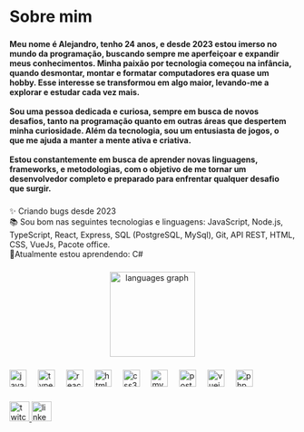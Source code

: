 <h1 align="left">Sobre mim</h1>

###

<h4 align="left">Meu nome é Alejandro, tenho 24 anos, e desde 2023 estou imerso no mundo da programação, buscando sempre me aperfeiçoar e expandir meus conhecimentos. Minha paixão por tecnologia começou na infância, quando desmontar, montar e formatar computadores era quase um hobby. Esse interesse se transformou em algo maior, levando-me a explorar e estudar cada vez mais.<br><br>Sou uma pessoa dedicada e curiosa, sempre em busca de novos desafios, tanto na programação quanto em outras áreas que despertem minha curiosidade. Além da tecnologia, sou um entusiasta de jogos, o que me ajuda a manter a mente ativa e criativa.<br><br>Estou constantemente em busca de aprender novas linguagens, frameworks, e metodologias, com o objetivo de me tornar um desenvolvedor completo e preparado para enfrentar qualquer desafio que surgir.</h4>

###

<p align="left">✨ Criando bugs desde 2023<br>📚 Sou bom nas seguintes tecnologias e linguagens: JavaScript, Node.js, TypeScript, React, Express, SQL (PostgreSQL, MySql), Git, API REST, HTML, CSS, VueJs, Pacote office.<br>📝Atualmente estou aprendendo: C#</p>

###

<div align="center">
  <img src="https://github-readme-stats.vercel.app/api/top-langs?username=AlejandroTurtle&locale=en&hide_title=false&layout=compact&card_width=320&langs_count=5&theme=dracula&hide_border=false" height="150" alt="languages graph"  />
</div>

###

<div align="left">
  <img src="https://cdn.jsdelivr.net/gh/devicons/devicon/icons/javascript/javascript-original.svg" height="30" alt="javascript logo"  />
  <img width="12" />
  <img src="https://cdn.jsdelivr.net/gh/devicons/devicon/icons/typescript/typescript-original.svg" height="30" alt="typescript logo"  />
  <img width="12" />
  <img src="https://cdn.jsdelivr.net/gh/devicons/devicon/icons/react/react-original.svg" height="30" alt="react logo"  />
  <img width="12" />
  <img src="https://cdn.jsdelivr.net/gh/devicons/devicon/icons/html5/html5-original.svg" height="30" alt="html5 logo"  />
  <img width="12" />
  <img src="https://cdn.jsdelivr.net/gh/devicons/devicon/icons/css3/css3-original.svg" height="30" alt="css3 logo"  />
  <img width="12" />
  <img src="https://cdn.jsdelivr.net/gh/devicons/devicon/icons/mysql/mysql-original.svg" height="30" alt="mysql logo"  />
  <img width="12" />
  <img src="https://cdn.jsdelivr.net/gh/devicons/devicon/icons/postgresql/postgresql-original.svg" height="30" alt="postgresql logo"  />
  <img width="12" />
  <img src="https://cdn.jsdelivr.net/gh/devicons/devicon/icons/vuejs/vuejs-original.svg" height="30" alt="vuejs logo"  />
  <img width="12" />
  <img src="https://cdn.jsdelivr.net/gh/devicons/devicon/icons/php/php-original.svg" height="30" alt="php logo"  />
</div>

###

<div align="left">
  <a href="https://www.twitch.tv/turtledc" target="_blank">
    <img src="https://img.shields.io/static/v1?message=Twitch&logo=twitch&label=&color=9146FF&logoColor=white&labelColor=&style=for-the-badge" height="35" alt="twitch logo"  />
  </a>
  <a href="https://www.linkedin.com/in/alejandro-gomes/" target="_blank">
    <img src="https://img.shields.io/static/v1?message=LinkedIn&logo=linkedin&label=&color=0077B5&logoColor=white&labelColor=&style=for-the-badge" height="35" alt="linkedin logo"  />
  </a>
</div>

###

<br clear="both">


###
